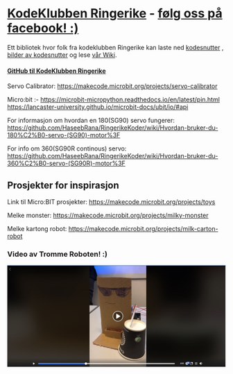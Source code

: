 # [KodeKlubben Ringerike](http://www.kodeklubben-ringerike.no/) - [følg oss på facebook! :)](https://www.facebook.com/KodeklubbenRingerike/)
Ett bibliotek hvor folk fra kodeklubben Ringerike kan laste ned 
[kodesnutter](https://github.com/HaseebRana/RingerikeKoder/tree/master/kodesnutter)
, [bilder av kodesnutter](https://github.com/HaseebRana/RingerikeKoder/tree/master/bilder)
og lese [vår Wiki](https://github.com/HaseebRana/RingerikeKoder/wiki).

#### [GitHub til KodeKlubben Ringerike](https://github.com/kkringerike)


Servo Calibrator: https://makecode.microbit.org/projects/servo-calibrator


Micro:bit :- https://microbit-micropython.readthedocs.io/en/latest/pin.html
https://lancaster-university.github.io/microbit-docs/ubit/io/#api


For informasjon om hvordan en 180(SG90) servo fungerer: https://github.com/HaseebRana/RingerikeKoder/wiki/Hvordan-bruker-du-180%C2%B0-servo-(SG90)-motor%3F

For info om 360(SG90R continous) servo: https://github.com/HaseebRana/RingerikeKoder/wiki/Hvordan-bruker-du-360%C2%B0-servo-(SG90R)-motor%3F



## Prosjekter for inspirasjon
Link til Micro:BIT prosjekter: https://makecode.microbit.org/projects/toys

Melke monster: https://makecode.microbit.org/projects/milky-monster

Melke kartong robot: https://makecode.microbit.org/projects/milk-carton-robot

### Video av Tromme Roboten! :) 

[![Tromme Robot Ringerike](https://github.com/HaseebRana/RingerikeKoder/blob/master/bilder/tromme-robot.JPG?raw=true)](https://www.facebook.com/KodeklubbenRingerike/videos/vl.623197151460097/406211249952737/?type=1 "Tromme Robot Ringerike")

